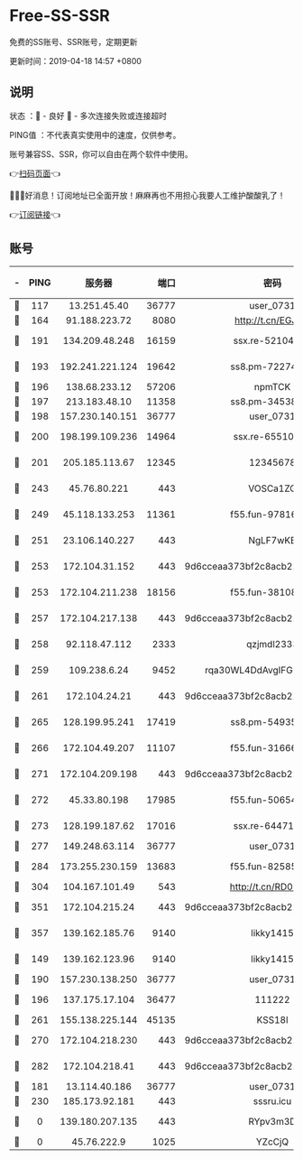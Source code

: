 # Free-SS-SSR

免费的SS账号、SSR账号，定期更新

更新时间：2019-04-18 14:57 +0800

## 说明

状态     ：🙂 - 良好 🙁 - 多次连接失败或连接超时

PING值   ：不代表真实使用中的速度，仅供参考。

账号兼容SS、SSR，你可以自由在两个软件中使用。

👉[扫码页面](https://liesauer.github.io/Free-SS-SSR/)👈

🎉🎉🎉好消息！订阅地址已全面开放！麻麻再也不用担心我要人工维护酸酸乳了！

👉[订阅链接](https://www.liesauer.net/yogurt/subscribe?ACCESS_TOKEN=DAYxR3mMaZAsaqUb)👈

## 账号

|-|PING|服务器|端口|密码|加密方式|区域|
|:----:|:----:|:-----:|-----:|:----:|:----:|:----:|
|🙂|117|13.251.45.40|36777|user_0731|chacha20|SG|
|🙂|164|91.188.223.72|8080|http://t.cn/EGJIyrl|rc4-md5|RU|
|🙂|191|134.209.48.248|16159|ssx.re-52104244|aes-256-cfb|US|
|🙂|193|192.241.221.124|19642|ss8.pm-72274764|aes-256-cfb|US|
|🙂|196|138.68.233.12|57206|npmTCK|rc4-md5|US|
|🙂|197|213.183.48.10|11358|ss8.pm-34538443|rc4-md5|RU|
|🙂|198|157.230.140.151|36777|user_0731|chacha20|US|
|🙂|200|198.199.109.236|14964|ssx.re-65510854|aes-256-cfb|US|
|🙂|201|205.185.113.67|12345|12345678|aes-256-cfb|US|
|🙂|243|45.76.80.221|443|VOSCa1ZG|aes-256-cfb|DE|
|🙂|249|45.118.133.253|11361|f55.fun-97816006|aes-256-cfb|SG|
|🙂|251|23.106.140.227|443|NgLF7wKB|aes-256-cfb|US|
|🙂|253|172.104.31.152|443|9d6cceaa373bf2c8acb22e60b6a58be6|aes-256-cfb|US|
|🙂|253|172.104.211.238|18156|f55.fun-38108327|aes-256-cfb|US|
|🙂|257|172.104.217.138|443|9d6cceaa373bf2c8acb22e60b6a58be6|aes-256-cfb|US|
|🙂|258|92.118.47.112|2333|qzjmdl2333|aes-256-cfb|US|
|🙂|259|109.238.6.24|9452|rqa30WL4DdAvgIFG6Fs3znzTa|aes-256-cfb|FR|
|🙂|261|172.104.24.21|443|9d6cceaa373bf2c8acb22e60b6a58be6|aes-256-cfb|US|
|🙂|265|128.199.95.241|17419|ss8.pm-54935798|aes-256-cfb|SG|
|🙂|266|172.104.49.207|11107|f55.fun-31666121|aes-256-cfb|SG|
|🙂|271|172.104.209.198|443|9d6cceaa373bf2c8acb22e60b6a58be6|aes-256-cfb|US|
|🙂|272|45.33.80.198|17985|f55.fun-50654454|aes-256-cfb|US|
|🙂|273|128.199.187.62|17016|ssx.re-64471350|aes-256-cfb|SG|
|🙂|277|149.248.63.114|36777|user_0731|chacha20|CA|
|🙂|284|173.255.230.159|13683|f55.fun-82585503|aes-256-cfb|US|
|🙂|304|104.167.101.49|543|http://t.cn/RD0D7sx|rc4-md5|CA|
|🙂|351|172.104.215.24|443|9d6cceaa373bf2c8acb22e60b6a58be6|aes-256-cfb|US|
|🙂|357|139.162.185.76|9140|likky1415|aes-256-cfb|DE|
|🙂|149|139.162.123.96|9140|likky1415|aes-256-cfb|JP|
|🙂|190|157.230.138.250|36777|user_0731|chacha20|US|
|🙂|196|137.175.17.104|36477|111222|aes-256-cfb|US|
|🙂|261|155.138.225.144|45135|KSS18l|rc4-md5|US|
|🙂|270|172.104.218.230|443|9d6cceaa373bf2c8acb22e60b6a58be6|aes-256-cfb|US|
|🙂|282|172.104.218.41|443|9d6cceaa373bf2c8acb22e60b6a58be6|aes-256-cfb|US|
|🙁|181|13.114.40.186|36777|user_0731|chacha20|JP|
|🙁|230|185.173.92.181|443|sssru.icu|rc4-md5|RU|
|🙁|0|139.180.207.135|443|RYpv3m3D|aes-256-cfb|JP|
|🙁|0|45.76.222.9|1025|YZcCjQ|rc4-md5|JP|
